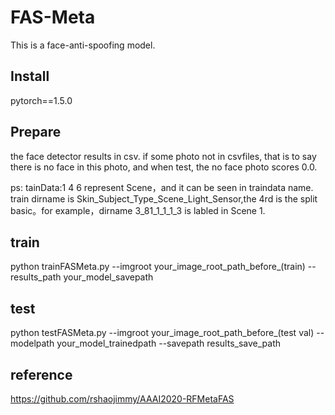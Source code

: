 # FAS-Meta

This is a face-anti-spoofing model.

## Install

pytorch==1.5.0

## Prepare

the face detector results in csv. if some photo not in csvfiles, that is to say there is no face in this photo, and when test, the no face photo scores 0.0.

ps: tainData:1 4 6 represent Scene，and it can be seen in traindata name. train dirname is Skin_Subject_Type_Scene_Light_Sensor,the 4rd is the split basic。for example，dirname 3_81_1_1_1_3 is labled in Scene 1.

## train

python trainFASMeta.py --imgroot your_image_root_path_before_(train) --results_path your_model_savepath

## test

python testFASMeta.py --imgroot your_image_root_path_before_(test val) --modelpath your_model_trainedpath --savepath results_save_path


## reference
https://github.com/rshaojimmy/AAAI2020-RFMetaFAS

